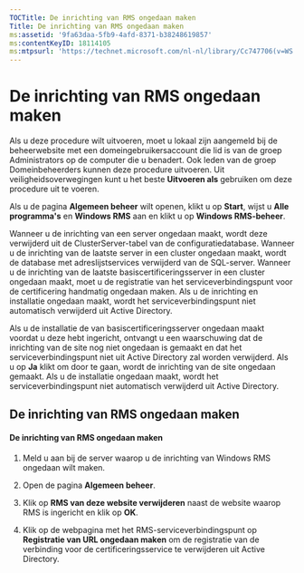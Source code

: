```yaml
---
TOCTitle: De inrichting van RMS ongedaan maken
Title: De inrichting van RMS ongedaan maken
ms:assetid: '9fa63daa-5fb9-4afd-8371-b38248619857'
ms:contentKeyID: 18114105
ms:mtpsurl: 'https://technet.microsoft.com/nl-nl/library/Cc747706(v=WS.10)'
---
```


De inrichting van RMS ongedaan maken
====================================

Als u deze procedure wilt uitvoeren, moet u lokaal zijn aangemeld bij de beheerwebsite met een domeingebruikersaccount die lid is van de groep Administrators op de computer die u benadert. Ook leden van de groep Domeinbeheerders kunnen deze procedure uitvoeren. Uit veiligheidsoverwegingen kunt u het beste **Uitvoeren als** gebruiken om deze procedure uit te voeren.

Als u de pagina **Algemeen beheer** wilt openen, klikt u op **Start**, wijst u **Alle programma's** en **Windows RMS** aan en klikt u op **Windows RMS-beheer**.

Wanneer u de inrichting van een server ongedaan maakt, wordt deze verwijderd uit de ClusterServer-tabel van de configuratiedatabase. Wanneer u de inrichting van de laatste server in een cluster ongedaan maakt, wordt de database met adreslijstservices verwijderd van de SQL-server. Wanneer u de inrichting van de laatste basiscertificeringsserver in een cluster ongedaan maakt, moet u de registratie van het serviceverbindingspunt voor de certificering handmatig ongedaan maken. Als u de inrichting en installatie ongedaan maakt, wordt het serviceverbindingspunt niet automatisch verwijderd uit Active Directory.

Als u de installatie de van basiscertificeringsserver ongedaan maakt voordat u deze hebt ingericht, ontvangt u een waarschuwing dat de inrichting van de site nog niet ongedaan is gemaakt en dat het serviceverbindingspunt niet uit Active Directory zal worden verwijderd. Als u op **Ja** klikt om door te gaan, wordt de inrichting van de site ongedaan gemaakt. Als u de installatie ongedaan maakt, wordt het serviceverbindingspunt niet automatisch verwijderd uit Active Directory.

De inrichting van RMS ongedaan maken
------------------------------------

#### De inrichting van RMS ongedaan maken

1.  Meld u aan bij de server waarop u de inrichting van Windows RMS ongedaan wilt maken.

2.  Open de pagina **Algemeen beheer**.

3.  Klik op **RMS van deze website verwijderen** naast de website waarop RMS is ingericht en klik op **OK**.

4.  Klik op de webpagina met het RMS-serviceverbindingspunt op **Registratie van URL ongedaan maken** om de registratie van de verbinding voor de certificeringsservice te verwijderen uit Active Directory.
